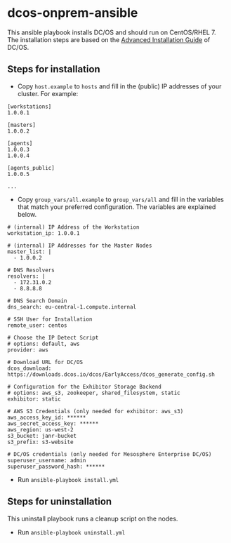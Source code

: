 # dcos-onprem-ansible

This ansible playbook installs DC/OS and should run on CentOS/RHEL 7. The installation steps are based on the [Advanced Installation Guide](https://dcos.io/docs/1.7/administration/installing/custom/advanced/) of DC/OS.

## Steps for installation

- Copy `host.example` to `hosts` and fill in the (public) IP addresses of your cluster. For example:

```
[workstations]
1.0.0.1

[masters]
1.0.0.2

[agents]
1.0.0.3
1.0.0.4

[agents_public]
1.0.0.5

...

```

- Copy `group_vars/all.example` to `group_vars/all` and fill in the variables that match your preferred configuration. The variables are explained below.

```
# (internal) IP Address of the Workstation
workstation_ip: 1.0.0.1

# (internal) IP Addresses for the Master Nodes
master_list: |
  - 1.0.0.2

# DNS Resolvers
resolvers: |
  - 172.31.0.2
  - 8.8.8.8

# DNS Search Domain
dns_search: eu-central-1.compute.internal

# SSH User for Installation
remote_user: centos

# Choose the IP Detect Script
# options: default, aws
provider: aws

# Download URL for DC/OS
dcos_download: https://downloads.dcos.io/dcos/EarlyAccess/dcos_generate_config.sh

# Configuration for the Exhibitor Storage Backend
# options: aws_s3, zookeeper, shared_filesystem, static
exhibitor: static

# AWS S3 Credentials (only needed for exhibitor: aws_s3)
aws_access_key_id: ******
aws_secret_access_key: ******
aws_region: us-west-2
s3_bucket: janr-bucket
s3_prefix: s3-website

# DC/OS credentials (only needed for Mesosphere Enterprise DC/OS)
superuser_username: admin
superuser_password_hash: ******
```

- Run `ansible-playbook install.yml`

## Steps for uninstallation

This uninstall playbook runs a cleanup script on the nodes.

- Run `ansible-playbook uninstall.yml`

